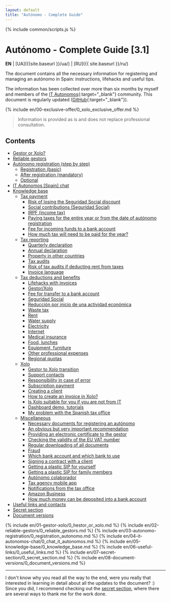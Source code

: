 ```yaml
---
layout: default
title: "Autónomo - Complete Guide"
---
```


<style>
{% include common/common.css %}
</style>

{% include common/scripts.js %}

# Autónomo - Complete Guide [3.1]

**EN** | [UA]({{site.baseurl }}/ua/) | [RU]({{ site.baseurl }}/ru/)

The document contains all the necessary information for registering and managing an autónomo in Spain: instructions,
lifehacks and useful tips.

The information has been collected over more than six months by myself and members of the
[IT Autonomos](https://bit.ly/it-autonomos-spain-eng){:target="_blank"} community.
This document is regularly updated ([GitHub](https://bit.ly/it-autonomos-github){:target="_blank"}).

{% include en/00-exclusive-offer/0_xolo_exclusive_offer.md %}

> Information is provided as is and does not replace professional consultation.

## Contents

- [Gestor or Xolo?](#gestor-or-xolo)
- [Reliable gestors](#reliable-gestors)
- [Autónomo registration (step by step)](#autónomo-registration-step-by-step)
    - [Registration (basic)](#registration-basic)
    - [After registration (mandatory)](#after-registration-mandatory)
    - [Optional](#optional)
- [IT Autonomos [Spain] chat](#it-autonomos-spain-chat)
- [Knowledge base](#knowledge-base)
    - [Tax payment](#tax-payment)
        - [Risk of losing the Seguridad Social discount](#risk-of-losing-the-seguridad-social-discount)
        - [Social contributions (Seguridad Social)](#social-contributions-seguridad-social)
        - [IRPF (income tax)](#irpf-income-tax)
        - [Paying taxes for the entire year or from the date of autónomo registration](#paying-taxes-for-the-entire-year-or-from-the-date-of-autónomo-registration)
        - [Fee for incoming funds to a bank account](#fee-for-incoming-funds-to-a-bank-account)
        - [How much tax will need to be paid for the year?](#how-much-tax-will-need-to-be-paid-for-the-year)
    - [Tax reporting](#tax-reporting)
        - [Quarterly declaration](#quarterly-declaration)
        - [Annual declaration](#annual-declaration)
        - [Property in other countries](#property-in-other-countries)
        - [Tax audits](#tax-audits)
        - [Risk of tax audits if deducting rent from taxes](#risk-of-tax-audits-if-deducting-rent-from-taxes)
        - [Invoice language](#invoice-language)
    - [Tax deductions and benefits](#tax-deductions-and-benefits)
        - [Lifehacks with invoices](#lifehacks-with-invoices)
        - [Gestor/Xolo](#gestorxolo)
        - [Fee for transfer to a bank account](#fee-for-transfer-to-a-bank-account)
        - [Seguridad Social](#seguridad-social)
        - [Reducción por inicio de una actividad económica](#reducción-por-inicio-de-una-actividad-económica)
        - [Waste tax](#waste-tax)
        - [Rent](#rent)
        - [Water supply](#water-supply)
        - [Electricity](#electricity)
        - [Internet](#internet)
        - [Medical insurance](#medical-insurance)
        - [Food, lunches](#food-lunches)
        - [Equipment, furniture](#equipment-furniture)
        - [Other professional expenses](#other-professional-expenses)
        - [Regional quotas](#regional-quotas)
    - [Xolo](#xolo)
        - [Gestor to Xolo transition](#gestor-to-xolo-transition)
        - [Support contacts](#support-contacts)
        - [Responsibility in case of error](#responsibility-in-case-of-error)
        - [Subscription payment](#subscription-payment)
        - [Creating a client](#creating-a-client)
        - [How to create an invoice in Xolo?](#how-to-create-an-invoice-in-xolo)
        - [Is Xolo suitable for you if you are not from IT](#is-xolo-suitable-for-you-if-you-are-not-from-it)
        - [Dashboard demo, tutorials](#dashboard-demo-tutorials)
        - [My problem with the Spanish tax office](#my-problem-with-the-spanish-tax-office)
    - [Miscellaneous](#miscellaneous)
        - [Necessary documents for registering an autónomo](#necessary-documents-for-registering-an-autónomo)
        - [An obvious but very important recommendation](#an-obvious-but-very-important-recommendation)
        - [Providing an electronic certificate to the gestor](#providing-an-electronic-certificate-to-the-gestor)
        - [Checking the validity of the EU VAT number](#checking-the-validity-of-the-eu-vat-number)
        - [Regular downloading of all documents](#regular-downloading-of-all-documents)
        - [Fraud](#fraud)
        - [Which bank account and which bank to use](#which-bank-account-and-which-bank-to-use)
        - [Signing a contract with a client](#signing-a-contract-with-a-client)
        - [Getting a plastic SIP for yourself](#getting-a-plastic-sip-for-yourself)
        - [Getting a plastic SIP for family members](#getting-a-plastic-sip-for-family-members)
        - [Autónomo colaborador](#autónomo-colaborador)
        - [Tax agency mobile app](#tax-agency-mobile-app)
        - [Notifications from the tax office](#notifications-from-the-tax-office)
        - [Amazon Business](#amazon-business)
        - [How much money can be deposited into a bank account](#how-much-money-can-be-deposited-into-a-bank-account)
- [Useful links and contacts](#useful-links-and-contacts)
- [Secret section](#secret-section)
- [Document versions](#document-versions)

{% include en/01-gestor-xolo/0_hestor_or_xolo.md %}
{% include en/02-reliable-gestors/0_reliable_gestors.md %}
{% include en/03-autonomo-registration/0_registration_autonomo.md %}
{% include en/04-it-autonomos-chat/0_chat_it_autonomos.md %}
{% include en/05-knowledge-base/0_knowledge_base.md %}
{% include en/06-useful-links/0_useful_links.md %}
{% include en/07-secret-section/0_secret_section.md %}
{% include en/08-document-versions/0_document_versions.md %}

---

I don't know why you read all the way to the end, were you really that interested in learning in detail about all the
updates to the document? :)
Since you did, I recommend checking out the [secret section](#secret-section), where there are several ways to thank
me for the work done.
